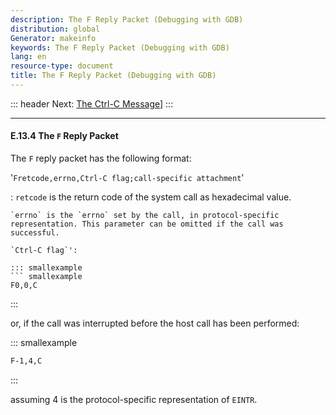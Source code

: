 ```yaml
---
description: The F Reply Packet (Debugging with GDB)
distribution: global
Generator: makeinfo
keywords: The F Reply Packet (Debugging with GDB)
lang: en
resource-type: document
title: The F Reply Packet (Debugging with GDB)
---
```

::: header
Next: [The Ctrl-C Message](The-Ctrl_002dC-Message.html#The-Ctrl_002dC-Message)]
:::

---

#### E.13.4 The `F` Reply Packet

The `F` reply packet has the following format:

'`Fretcode,errno,Ctrl-C flag;call-specific attachment`'

:   `retcode` is the return code of the system call as hexadecimal value.

```
`errno` is the `errno` set by the call, in protocol-specific representation. This parameter can be omitted if the call was successful.

`Ctrl-C flag`':

::: smallexample
``` smallexample
F0,0,C
```

:::

or, if the call was interrupted before the host call has been performed:

::: smallexample

```bash
F-1,4,C
```

:::

assuming 4 is the protocol-specific representation of `EINTR`.

```
```
